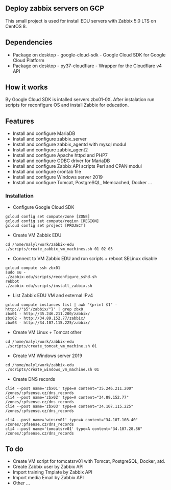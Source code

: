 ## Deploy zabbix servers on GCP

This small project is used for install EDU servers with Zabbix 5.0 LTS on CentOS 8.

## Dependencies

- Package on desktop - google-cloud-sdk - Google Cloud SDK for Google Cloud Platform
- Package on desktop - py37-cloudflare - Wrapper for the Cloudflare v4 API

## How it works

By Google Cloud SDK is intalled servers zbx01-0X. After instalation run scripts for reconfigure OS and install Zabbix for education.

## Features

- Install and configure MariaDB
- Install and configure zabbix_server
- Install and configure zabbix_agentd with mysql modul
- Install and configure zabbix_agent2
- Install and configure Apache httpd and PHP7
- Install and configure ODBC driver for MariaDB
- Install and configure Zabbix API scripts Perl and CPAN modul
- Install and configure crontab file
- Install and configure Windows server 2019
- Install and configure Tomcat, PostgreSQL, Memcached, Docker ...

### Installation

- Configure Google Cloud SDK

```console
gcloud config set compute/zone [ZONE]
gcloud config set compute/region [REGION]
gcloud config set project [PROJECT]
```

- Create VM Zabbix EDU

```console
cd /home/malyl/work/zabbix-edu
./scripts/create_zabbix_vm_machines.sh 01 02 03
```
- Connect to VM Zabbix EDU and run scripts + reboot SELinux disable

```console
gcloud compute ssh zbx01
sudo su -
./zabbix-edu/scripts/reconfigure_sshd.sh
rebbot
./zabbix-edu/scripts/install_zabbix.sh
```
- List Zabbix EDU VM and external IPv4

```console
gcloud compute instances list | awk '{print $1" - http://"$5"/zabbix/"}' | grep zbx0
zbx01 - http://35.246.211.200/zabbix/
zbx02 - http://34.89.152.77/zabbix/
zbx03 - http://34.107.115.225/zabbix/
```
- Create VM Linux + Tomcat other

```console
cd /home/malyl/work/zabbix-edu
./scripts/create_tomcat_vm_machine.sh 01
```
- Create VM Windows server 2019

```console
cd /home/malyl/work/zabbix-edu
./scripts/create_windows_vm_machine.sh 01
```
- Create DNS records

```console
cli4 --post name='zbx01' type=A content="35.246.211.200" /zones/:pfsense.cz/dns_records
cli4 --post name='zbx02' type=A content="34.89.152.77" /zones/:pfsense.cz/dns_records
cli4 --post name='zbx03' type=A content="34.107.115.225" /zones/:pfsense.cz/dns_records

cli4 --post name='winsrv01' type=A content="34.107.108.40" /zones/:pfsense.cz/dns_records
cli4 --post name='tomcatsrv01' type=A content="34.107.28.86" /zones/:pfsense.cz/dns_records
```
## To do

- Create VM script for tomcatsrv01 with Tomcat, PostgreSQL, Docker, atd.
- Create Zabbix user by Zabbix API
- Import training Tmplate by Zabbix API
- Import media Email by Zabbix API
- Other ...